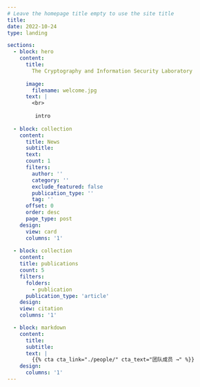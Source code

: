 ```yaml
---
# Leave the homepage title empty to use the site title
title:
date: 2022-10-24
type: landing

sections:
  - block: hero
    content:
      title:
        The Cryptography and Information Security Laboratory
        
      image:
        filename: welcome.jpg
      text: |
        <br>
        
         intro
  
  - block: collection
    content:
      title: News
      subtitle:
      text:
      count: 1
      filters:
        author: ''
        category: ''
        exclude_featured: false
        publication_type: ''
        tag: ''
      offset: 0
      order: desc
      page_type: post
    design:
      view: card
      columns: '1'
  
  - block: collection
    content:
    title: publications
    count: 5
    filters:
      folders:
        - publication
      publication_type: 'article'
    design:
    view: citation
    columns: '1'

  - block: markdown
    content:
      title:
      subtitle:
      text: |
        {{% cta cta_link="./people/" cta_text="团队成员 →" %}}
    design:
      columns: '1'
---
```

